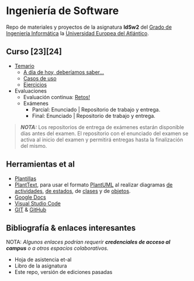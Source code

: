 # Ingeniería de Software

Repo de materiales y proyectos de la asignatura **IdSw2** del [Grado de Ingeniería Informática](https://www.uneatlantico.es/escuela-politecnica-superior/estudios-grado-oficial-en-ingenieria-informatica) la [Universidad Europea del Atlántico](https://www.uneatlantico.es).

## Curso [23][24]

- [Temario](temario/README.md)
  - [A día de hoy, deberíamos saber...](temario/aDiaDeHoy.md)
  - [Casos de uso](temario/casosDeUso/README.md)
  - [Ejercicios](temario/ejercicios/README.md)
- Evaluaciones
  - Evaluación continua: [Retos!](evaluaciones/retos/README.md)
  - Exámenes
    - Parcial: Enunciado | Repositorio de trabajo y entrega.
    - Final: Enunciado | Repositorio de trabajo y entrega.

> ***NOTA:*** Los repositorios de entrega de exámenes estarán disponible días antes del examen. El repositorio con el enunciado del examen se activa al inicio del examen y permitirá entregas hasta la finalización del mismo.

## Herramientas et al

- [Plantillas](/documentos/plantillas.md)
- [PlantText](https://www.planttext.com/), para usar el formato [PlantUML](https://plantuml.com/es/) al realizar diagramas [de actividades](https://plantuml.com/es/activity-diagram-beta), [de estados](https://plantuml.com/es/state-diagram), de [clases](https://plantuml.com/es/class-diagram) y de [objetos](https://plantuml.com/es/object-diagram). 
- [Google Docs](https://drive.google.com/drive/u/0/my-drive)
- [Visual Studio Code](https://code.visualstudio.com/)
- [GIT](https://git-scm.com/) & [GitHub](https://github.com/)

## Bibliografía & enlaces interesantes

NOTA: *Algunos enlaces podrían requerir **credenciales de acceso al campus** o a otros espacios colaborativos.*

- Hoja de asistencia et-al
- Libro de la asignatura
- Este repo, versión de ediciones pasadas
